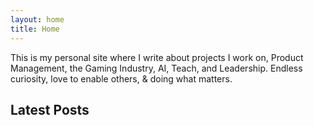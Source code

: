 ```yaml
---
layout: home
title: Home
---
```


This is my personal site where I write about projects I work on, Product Management, the Gaming Industry, AI, Teach, and Leadership.
Endless curiosity, love to enable others, & doing what matters.

## Latest Posts
